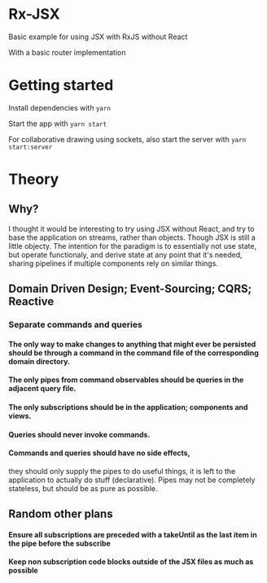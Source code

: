 # Rx-JSX
Basic example for using JSX with RxJS without React

With a basic router implementation

# Getting started
Install dependencies with `yarn`

Start the app with `yarn start`

For collaborative drawing using sockets, also start the server with `yarn start:server`

# Theory
## Why?
I thought it would be interesting to try using JSX without React, and try to base the application on streams, rather than objects. Though JSX is still a little objecty. The intention for the paradigm is to essentially not use state, but operate functionaly, and derive state at any point that it's needed, sharing pipelines if multiple components rely on similar things.
## Domain Driven Design; Event-Sourcing; CQRS; Reactive
### Separate commands and queries
#### The only way to make changes to anything that might ever be persisted should be through a command in the command file of the corresponding domain directory.
#### The only pipes from command observables should be queries in the adjacent query file.
#### The only subscriptions should be in the application; components and views.
#### Queries should never invoke commands.
#### Commands and queries should have no side effects,
they should only supply the pipes to do useful things,
it is left to the application to actually do stuff (declarative).
Pipes may not be completely stateless, but should be as pure as possible.

## Random other plans
#### Ensure all subscriptions are preceded with a takeUntil as the last item in the pipe before the subscribe
#### Keep non subscription code blocks outside of the JSX files as much as possible
